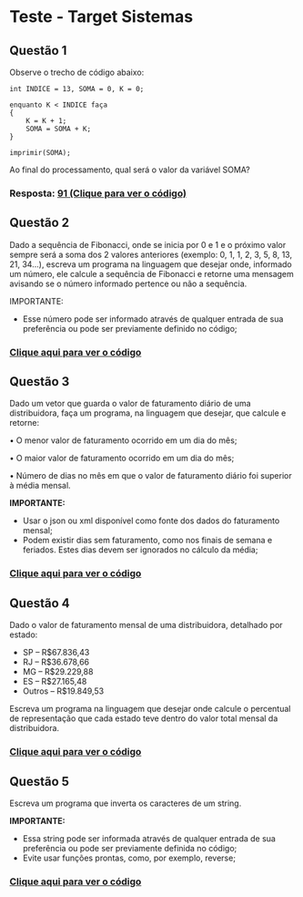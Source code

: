 # Teste - Target Sistemas
## Questão 1
Observe o trecho de código abaixo:

    int INDICE = 13, SOMA = 0, K = 0;
    
    enquanto K < INDICE faça 
    {
	    K = K + 1;
	    SOMA = SOMA + K;
	}
	
	imprimir(SOMA);
Ao final do processamento, qual será o valor da variável SOMA?

### Resposta: [91 (Clique para ver o código)](https://github.com/tiaaago/target-sis-teste/blob/main/questao-1.js)

## Questão 2
Dado a sequência de Fibonacci, onde se inicia por 0 e 1 e o próximo valor sempre será a soma dos 2 valores anteriores (exemplo: 0, 1, 1, 2, 3, 5, 8, 13, 21, 34...), escreva um programa na linguagem que desejar onde, informado um número, ele calcule a sequência de Fibonacci e retorne uma mensagem avisando se o número informado pertence ou não a sequência.

IMPORTANTE: 
- Esse número pode ser informado através de qualquer entrada de sua preferência ou pode ser previamente definido no código;

### [Clique aqui para ver o código](https://github.com/tiaaago/target-sis-teste/blob/main/questao-2.js)

## Questão 3
Dado um vetor que guarda o valor de faturamento diário de uma distribuidora, faça um programa, na linguagem que desejar, que calcule e retorne:

• O menor valor de faturamento ocorrido em um dia do mês;

• O maior valor de faturamento ocorrido em um dia do mês;

• Número de dias no mês em que o valor de faturamento diário foi superior à média mensal.

**IMPORTANTE:**
- Usar o json ou xml disponível como fonte dos dados do faturamento mensal;
- Podem existir dias sem faturamento, como nos finais de semana e feriados. Estes dias devem ser ignorados no cálculo da média;

### [Clique aqui para ver o código](https://github.com/tiaaago/target-sis-teste/blob/main/questao-3.js)

## Questão 4
Dado o valor de faturamento mensal de uma distribuidora, detalhado por estado:
- SP – R$67.836,43
- RJ – R$36.678,66
- MG – R$29.229,88
- ES – R$27.165,48
- Outros – R$19.849,53

Escreva um programa na linguagem que desejar onde calcule o percentual de representação que cada estado teve dentro do valor total mensal da distribuidora.  
### [Clique aqui para ver o código](https://github.com/tiaaago/target-sis-teste/blob/main/questao-4.js)

## Questão 5
Escreva um programa que inverta os caracteres de um string.

**IMPORTANTE:**
- Essa string pode ser informada através de qualquer entrada de sua preferência ou pode ser previamente definida no código;
- Evite usar funções prontas, como, por exemplo, reverse;

### [Clique aqui para ver o código](https://github.com/tiaaago/target-sis-teste/blob/main/questao-5.js)
